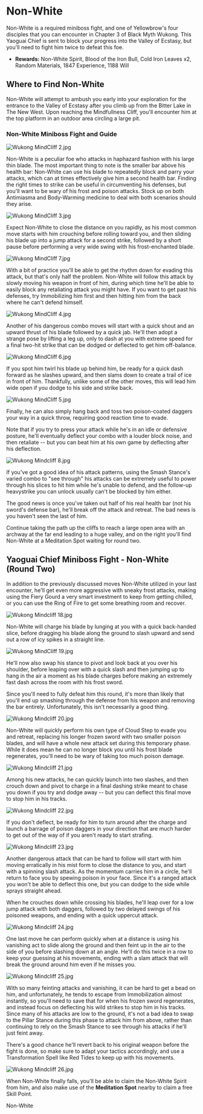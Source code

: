 # Non-White

Non-White is a required miniboss fight, and one of Yellowbrow's four disciples that you can encounter in Chapter 3 of Black Myth Wukong. This Yaoguai Chief is sent to block your progress into the Valley of Ecstasy, but you'll need to fight him twice to defeat this foe. 

  * **Rewards:** Non-White Spirit, Blood of the Iron Bull, Cold Iron Leaves x2, Random Materials, 1847 Experience, 1188 Will

## Where to Find Non-White

Non-White will attempt to ambush you early into your exploration for the entrance to the Valley of Ecstasy after you climb up from the Bitter Lake in The New West. Upon reaching the Mindfullness Cliff, you'll encounter him at the top platform in an outdoor area circling a large pit. 

### Non-White Miniboss Fight and Guide

![Wukong MindCliff 2.jpg](https://oyster.ignimgs.com/mediawiki/apis.ign.com/black-myth-wukong/0/00/Wukong_MindCliff_2.jpg)

Non-White is a peculiar foe who attacks in haphazard fashion with his large thin blade. The most important thing to note is the smaller bar above his health bar: Non-White can use his blade to repeatedly block and parry your attacks, which can at times effectively give him a second health bar. Finding the right times to strike can be useful in circumventing his defenses, but you'll want to be wary of his frost and poison attacks. Stock up on both Antimiasma and Body-Warming medicine to deal with both scenarios should they arise. 

![Wukong MindCliff 3.jpg](https://oyster.ignimgs.com/mediawiki/apis.ign.com/black-myth-wukong/3/38/Wukong_MindCliff_3.jpg)

Expect Non-White to close the distance on you rapidly, as his most common move starts with him crouching before rolling toward you, and then sliding his blade up into a jump attack for a second strike, followed by a short pause before performing a very wide swing with his frost-enchanted blade. 

![Wukong MindCliff 7.jpg](https://oyster.ignimgs.com/mediawiki/apis.ign.com/black-myth-wukong/e/e3/Wukong_MindCliff_7.jpg)

With a bit of practice you'll be able to get the rhythm down for evading this attack, but that's only half the problem. Non-White will follow this attack by slowly moving his weapon in front of him, during which time he'll be able to easily block any retaliating attack you might have. If you want to get past his defenses, try Immobilizing him first and then hitting him from the back where he can't defend himself. 

![Wukong MindCliff 4.jpg](https://oyster.ignimgs.com/mediawiki/apis.ign.com/black-myth-wukong/b/b0/Wukong_MindCliff_4.jpg)

Another of his dangerous combo moves will start with a quick shout and an upward thrust of his blade followed by a quick jab. He'll then adopt a strange pose by lifting a leg up, only to dash at you with extreme speed for a final two-hit strike that can be dodged or deflected to get him off-balance. 

![Wukong MindCliff 6.jpg](https://oyster.ignimgs.com/mediawiki/apis.ign.com/black-myth-wukong/f/fe/Wukong_MindCliff_6.jpg)

If you spot him twirl his blade up behind him, be ready for a quick dash forward as he slashes upward, and then slams down to create a trail of ice in front of him. Thankfully, unlike some of the other moves, this will lead him wide open if you dodge to his side and strike back. 

![Wukong MindCliff 5.jpg](https://oyster.ignimgs.com/mediawiki/apis.ign.com/black-myth-wukong/c/ce/Wukong_MindCliff_5.jpg)

Finally, he can also simply hang back and toss two poison-coated daggers your way in a quick throw, requiring good reaction time to evade. 

Note that if you try to press your attack while he's in an idle or defensive posture, he'll eventually deflect your combo with a louder block noise, and then retaliate -- but you can beat him at his own game by deflecting after his deflection. 

![Wukong Mindcliff 8.jpg](https://oyster.ignimgs.com/mediawiki/apis.ign.com/black-myth-wukong/7/71/Wukong_Mindcliff_8.jpg)

If you've got a good idea of his attack patterns, using the Smash Stance's varied combo to "see through" his attacks can be extremely useful to power through his slices to hit him while he's unable to defend, and the follow-up heavystrike you can unlock usually can't be blocked by him either. 

The good news is once you've taken out half of his real health bar (not his sword's defense bar), he'll break off the attack and retreat. The bad news is you haven't seen the last of him. 

Continue taking the path up the cliffs to reach a large open area with an archway at the far end leading to a huge valley, and on the right you'll find Non-White at a Meditation Spot waiting for round two. 

## Yaoguai Chief Miniboss Fight - Non-White (Round Two)

In addition to the previously discussed moves Non-White utilized in your last encounter, he'll get even more aggressive with sneaky frost attacks, making using the Fiery Gourd a very smart investment to keep from getting chilled, or you can use the Ring of Fire to get some breathing room and recover. 

![Wukong Mindcliff 18.jpg](https://oyster.ignimgs.com/mediawiki/apis.ign.com/black-myth-wukong/d/d7/Wukong_Mindcliff_18.jpg)

Non-White will charge his blade by lunging at you with a quick back-handed slice, before dragging his blade along the ground to slash upward and send out a row of icy spikes in a straight line. 

![Wukong MindCliff 19.jpg](https://oyster.ignimgs.com/mediawiki/apis.ign.com/black-myth-wukong/6/66/Wukong_MindCliff_19.jpg)

He'll now also swap his stance to pivot and look back at you over his shoulder, before leaping over with a quick slash and then jumping up to hang in the air a moment as his blade charges before making an extremely fast dash across the room with his frost sword. 

Since you'll need to fully defeat him this round, it's more than likely that you'll end up smashing through the defense from his weapon and removing the bar entirely. Unfortunately, this isn't necessarily a good thing. 

![Wukong Mindcliff 20.jpg](https://oyster.ignimgs.com/mediawiki/apis.ign.com/black-myth-wukong/c/c9/Wukong_Mindcliff_20.jpg)

Non-White will quickly perform his own type of Cloud Step to evade you and retreat, replacing his longer frozen sword with two smaller poison blades, and will have a whole new attack set during this temporary phase. While it does mean he can no longer block you until his frost blade regenerates, you'll need to be wary of taking too much poison damage. 

![Wukong Mindcliff 21.jpg](https://oyster.ignimgs.com/mediawiki/apis.ign.com/black-myth-wukong/0/0a/Wukong_Mindcliff_21.jpg)

Among his new attacks, he can quickly launch into two slashes, and then crouch down and pivot to charge in a final dashing strike meant to chase you down if you try and dodge away -- but you can deflect this final move to stop him in his tracks. 

![Wukong Mindcliff 22.jpg](https://oyster.ignimgs.com/mediawiki/apis.ign.com/black-myth-wukong/2/20/Wukong_Mindcliff_22.jpg)

If you don't deflect, be ready for him to turn around after the charge and launch a barrage of poison daggers in your direction that are much harder to get out of the way of if you aren't ready to start strafing. 

![Wukong Mindcliff 23.jpg](https://oyster.ignimgs.com/mediawiki/apis.ign.com/black-myth-wukong/e/ea/Wukong_Mindcliff_23.jpg)

Another dangerous attack that can be hard to follow will start with him moving erratically in his mist form to close the distance to you, and start with a spinning slash attack. As the momentum carries him in a circle, he'll return to face you by spewing poison in your face. Since it's a ranged attack you won't be able to deflect this one, but you can dodge to the side while sprays straight ahead. 

When he crouches down while crossing his blades, he'll leap over for a low jump attack with both daggers, followed by two delayed swings of his poisoned weapons, and ending with a quick uppercut attack. 

![Wukong Mindcliff 24.jpg](https://oyster.ignimgs.com/mediawiki/apis.ign.com/black-myth-wukong/1/16/Wukong_Mindcliff_24.jpg)

One last move he can perform quickly when at a distance is using his vanishing act to slide along the ground and then feint up in the air to the side of you before slashing down at an angle. He'll do this twice in a row to keep your guessing at his movements, ending with a slam attack that will break the ground around him even if he misses you. 

![Wukong Mindcliff 25.jpg](https://oyster.ignimgs.com/mediawiki/apis.ign.com/black-myth-wukong/7/71/Wukong_Mindcliff_25.jpg)

With so many feinting attacks and vanishing, it can be hard to get a bead on him, and unfortunately, he tends to escape from Immobilization almost instantly, so you'll need to save that for when his frozen sword regenerates, and instead focus on deflecting his wild strikes to stop him in his tracks. Since many of his attacks are low to the ground, it's not a bad idea to swap to the Pillar Stance during this phase to attack him from above, rather than continuing to rely on the Smash Stance to see through his attacks if he'll just feint away. 

There's a good chance he'll revert back to his original weapon before the fight is done, so make sure to adapt your tactics accordingly, and use a Transformation Spell like Red Tides to keep up with his movements. 

![Wukong Mindcliff 26.jpg](https://oyster.ignimgs.com/mediawiki/apis.ign.com/black-myth-wukong/0/0b/Wukong_Mindcliff_26.jpg)

When Non-White finally falls, you'll be able to claim the Non-White Spirit from him, and also make use of the **Meditation Spot** nearby to claim a free Skill Point. 

Non-White